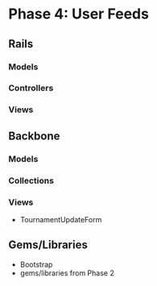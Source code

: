 # Phase 4: User Feeds

## Rails
### Models

### Controllers

### Views

## Backbone
### Models

### Collections

### Views
* TournamentUpdateForm

## Gems/Libraries
* Bootstrap
* gems/libraries from Phase 2
